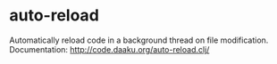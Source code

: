 auto-reload
===========

Automatically reload code in a background thread on file modification.
Documentation: http://code.daaku.org/auto-reload.clj/
